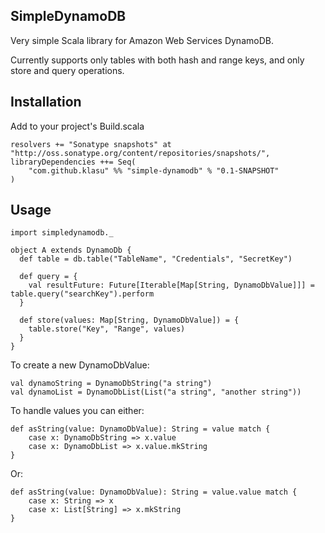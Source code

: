 SimpleDynamoDB
--------------

Very simple Scala library for Amazon Web Services DynamoDB.

Currently supports only tables with both hash and range keys, and only store and query operations.

Installation
------------

Add to your project's Build.scala
    
    resolvers += "Sonatype snapshots" at "http://oss.sonatype.org/content/repositories/snapshots/",
    libraryDependencies ++= Seq(
        "com.github.klasu" %% "simple-dynamodb" % "0.1-SNAPSHOT"
    )

Usage
-----

    import simpledynamodb._

    object A extends DynamoDb {
      def table = db.table("TableName", "Credentials", "SecretKey")
      
      def query = {
        val resultFuture: Future[Iterable[Map[String, DynamoDbValue]]] = table.query("searchKey").perform
      }
      
      def store(values: Map[String, DynamoDbValue]) = {
        table.store("Key", "Range", values)
      }
    }

To create a new DynamoDbValue:

    val dynamoString = DynamoDbString("a string")
    val dynamoList = DynamoDbList(List("a string", "another string"))
    
To handle values you can either:

    def asString(value: DynamoDbValue): String = value match {
        case x: DynamoDbString => x.value
        case x: DynamoDbList => x.value.mkString
    }
Or:

    def asString(value: DynamoDbValue): String = value.value match {
        case x: String => x
        case x: List[String] => x.mkString
    }
